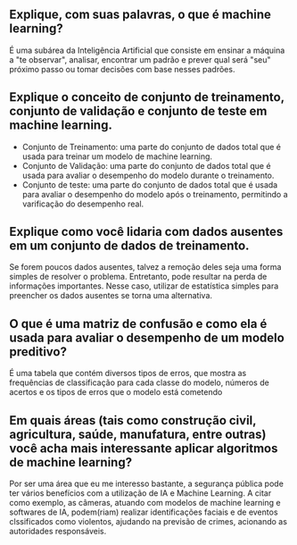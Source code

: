 ## Explique, com suas palavras, o que é machine learning?
É uma subárea da Inteligência Artificial que consiste em ensinar a máquina a "te observar", analisar, encontrar um padrão e prever qual será "seu" próximo passo ou tomar decisões com base nesses padrões.

## Explique o conceito de conjunto de treinamento, conjunto de validação e conjunto de teste em machine learning.
- Conjunto de Treinamento: uma parte do conjunto de dados total que é usada para treinar um modelo de machine learning.
- Conjunto de Validação: uma parte do conjunto de dados total que é usada para avaliar o desempenho do modelo durante o treinamento.
- Conjunto de teste: uma parte do conjunto de dados total que é usada para avaliar o desempenho do modelo após o treinamento, permitindo a varificação do desempenho real.

## Explique como você lidaria com dados ausentes em um conjunto de dados de treinamento.
Se forem poucos dados ausentes, talvez a remoção deles seja uma forma simples de resolver o problema. Entretanto, pode resultar na perda de informações importantes. Nesse caso, utilizar de estatística simples para preencher os dados ausentes se torna uma alternativa.

## O que é uma matriz de confusão e como ela é usada para avaliar o desempenho de um modelo preditivo?
É uma tabela que contém diversos tipos de erros, que mostra as frequências de classificação para cada classe do modelo, números de acertos e os tipos de erros que o modelo está cometendo

## Em quais áreas (tais como construção civil, agricultura, saúde, manufatura, entre outras) você acha mais interessante aplicar algoritmos de machine learning?
Por ser uma área que eu me interesso bastante, a segurança pública pode ter vários benefícios com a utilização de IA e Machine Learning. A citar como exemplo, as câmeras, atuando com modelos de machine learning e softwares de IA, podem(riam) realizar identificações faciais e de eventos clssificados como violentos, ajudando na previsão de crimes, acionando as autoridades responsáveis.
